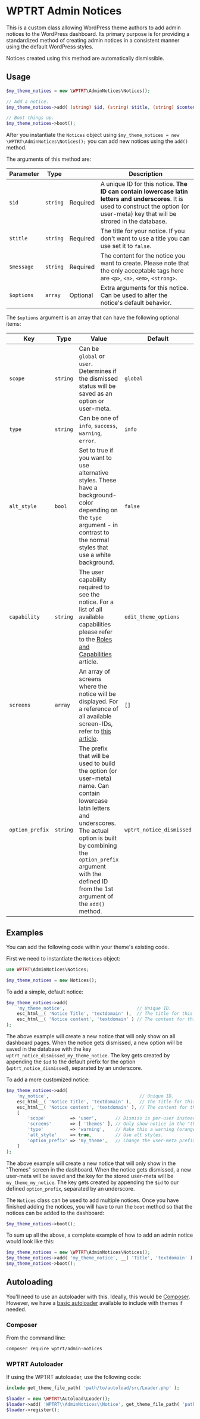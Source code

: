 # WPTRT Admin Notices

This is a custom class allowing WordPress theme authors to add admin notices to the WordPress dashboard.
Its primary purpose is for providing a standardized method of creating admin notices in a consistent manner using the default WordPress styles.

Notices created using this method are automatically dismissible.

## Usage

```php
$my_theme_notices = new \WPTRT\AdminNotices\Notices();

// Add a notice.
$my_theme_notices->add( (string) $id, (string) $title, (string) $content, (array) $options );

// Boot things up.
$my_theme_notices->boot();
```

After you instantiate the `Notices` object using `$my_theme_notices = new \WPTRT\AdminNotices\Notices();` you can add new notices using the `add()` method.

The arguments of this method are:

| Parameter | Type | | Description
|---|---|---|---|
| `$id`| `string` | Required | A unique ID for this notice. **The ID can contain lowercase latin letters and underscores**. It is used to construct the option (or user-meta) key that will be strored in the database. |
| `$title` | `string` | Required | The title for your notice. If you don't want to use a title you can use set it to `false`. |
| `$message` | `string` | Required | The content for the notice you want to create. Please note that the only acceptable tags here are `<p>`, `<a>`, `<em>`, `<strong>`.|
| `$options` | `array` | Optional | Extra arguments for this notice. Can be used to alter the notice's default behavior. |

The `$options` argument is an array that can have the following optional items:

| Key | Type | Value | Default
|---|---|---|---|
| `scope` | `string` | Can be `global` or `user`. Determines if the dismissed status will be saved as an option or user-meta. | `global` |
| `type` | `string` |  Can be one of `info`, `success`, `warning`, `error`. | `info`
| `alt_style` | `bool` | Set to true if you want to use alternative styles. These have a background-color depending on the `type` argument - in contrast to the normal styles that use a white background. | `false` |
| `capability` | `string` | The user capability required to see the notice. For a list of all available capabilities please refer to the [Roles and Capabilities](https://wordpress.org/support/article/roles-and-capabilities/) article. | `edit_theme_options`
| `screens` | `array` | An array of screens where the notice will be displayed. For a reference of all available screen-IDs, refer to [this article](https://codex.wordpress.org/Plugin_API/Admin_Screen_Reference). | `[]` |
| `option_prefix` | `string` | The prefix that will be used to build the option (or user-meta) name. Can contain lowercase latin letters and underscores. The actual option is built by combining the `option_prefix` argument with the defined ID from the 1st argument of the `add()` method. | `wptrt_notice_dismissed` |

## Examples
You can add the following code within your theme's existing code.

First we need to instantiate the `Notices` object:
```php
use WPTRT\AdminNotices\Notices;

$my_theme_notices = new Notices();
```
To add a simple, default notice:
```php
$my_theme_notices->add(
    'my_theme_notice',                           // Unique ID.
    esc_html__( 'Notice Title', 'textdomain' ),  // The title for this notice.
    esc_html__( 'Notice content', 'textdomain' ) // The content for this notice.
);
```
The above example will create a new notice that will only show on all dashboard pages. When the notice gets dismissed, a new option will be saved in the database with the key `wptrt_notice_dismissed_my_theme_notice`. The key gets created by appending the `$id` to the default prefix for the option (`wptrt_notice_dismissed`), separated by an underscore.

To add a more customized notice:

```php
$my_theme_notices->add(
    'my_notice',                                  // Unique ID.
    esc_html__( 'Notice Title', 'textdomain' ),   // The title for this notice.
    esc_html__( 'Notice content', 'textdomain' ), // The content for this notice.
    [
        'scope'         => 'user',       // Dismiss is per-user instead of global.
        'screens'       => [ 'themes' ], // Only show notice in the "themes" screen.
        'type'          => 'warning',    // Make this a warning (orange color).
        'alt_style'     => true,         // Use alt styles.
        'option_prefix' => 'my_theme',   // Change the user-meta prefix.
    ]
);
```

The above example will create a new notice that will only show in the "Themes" screen in the dashboard. When the notice gets dismissed, a new user-meta will be saved and the key for the stored user-meta will be `my_theme_my_notice`. The key gets created by appending the `$id` to our defined `option_prefix`, separated by an underscore.

The `Notices` class can be used to add multiple notices.
Once you have finished adding the notices, you will have to run the `boot` method so that the notices can be added to the dashboard:
```php
$my_theme_notices->boot();
```

To sum up all the above, a complete example of how to add an admin notice would look like this:

```php
$my_theme_notices = new \WPTRT\AdminNotices\Notices();
$my_theme_notices->add( 'my_theme_notice', __( 'Title', 'textdomain' ), __( 'Content', 'textdomain' ) );
$my_theme_notices->boot();
```

## Autoloading

You'll need to use an autoloader with this. Ideally, this would be [Composer](https://getcomposer.org).  However, we have a [basic autoloader](https://github.com/WPTRT/autoload) available to include with themes if needed.

### Composer

From the command line:

```sh
composer require wptrt/admin-notices
```

### WPTRT Autoloader

If using the WPTRT autoloader, use the following code:

```php
include get_theme_file_path( 'path/to/autoload/src/Loader.php' );

$loader = new \WPTRT\Autoload\Loader();
$loader->add( 'WPTRT\\AdminNotices\\Notice', get_theme_file_path( 'path/to/admin-notices/src' ) );
$loader->register();
```
